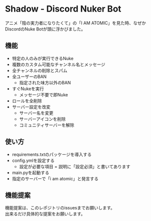 # Shadow - Discord Nuker Bot
アニメ「陰の実力者になりたくて」の「I AM ATOMIC」を見た時、なぜかDiscordのNuke Botが頭に浮かびました。

## 機能
- 特定の人のみが実行できるNuke
- 複数のカスタム可能なチャンネル名とメッセージ
- 全チャンネルの削除とスパム
- 全ユーザーのBAN
  - 指定された味方以外のBAN
- すぐNukeを実行
  - メッセージ不要で即Nuke
- ロールを全削除
- サーバー設定を改変
  - サーバー名を変更
  - サーバーアイコンを削除
  - コミュニティサーバーを解除

## 使い方
- requirements.txtのパッケージを導入する
- config.ymlを設定する
  - 設定が必要な項目 = 説明に「設定必須」と書いてあります
- main.pyを起動する
- 指定のサーバーで「i am atomic」と発言する

## 機能提案
機能提案は、このレポジトリのissuesまでお願いします。<br>
出来るだけ具体的な提案をお願いします。